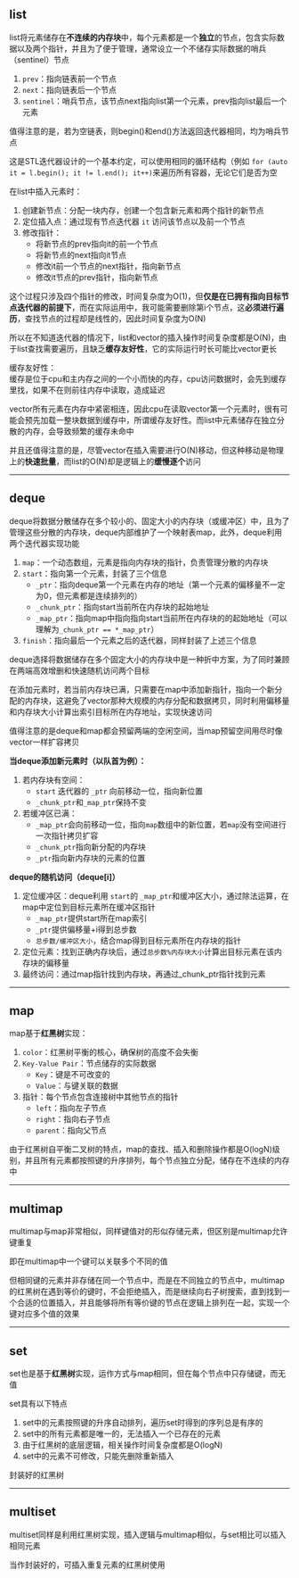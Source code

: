 ## list

list将元素储存在**不连续的内存块**中，每个元素都是一个**独立**的节点，包含实际数据以及两个指针，并且为了便于管理，通常设立一个不储存实际数据的哨兵（sentinel）节点     
1. `prev`：指向链表前一个节点
2. `next`：指向链表后一个节点
3. `sentinel`：哨兵节点，该节点next指向list第一个元素，prev指向list最后一个元素

值得注意的是，若为空链表，则begin()和end()方法返回迭代器相同，均为哨兵节点   

这是STL迭代器设计的一个基本约定，可以使用相同的循环结构（例如 `for (auto it = l.begin(); it != l.end(); it++)`来遍历所有容器，无论它们是否为空  

在list中插入元素时： 
1. 创建新节点：分配一块内存，创建一个包含新元素和两个指针的新节点  
2. 定位插入点：通过现有节点迭代器 `it` 访问该节点以及前一个节点
3. 修改指针：
   - 将新节点的prev指向it的前一个节点
   - 将新节点的next指向it节点
   - 修改it前一个节点的next指针，指向新节点
   - 修改it节点的prev指针，指向新节点

这个过程只涉及四个指针的修改，时间复杂度为O(1)，但**仅是在已拥有指向目标节点迭代器的前提下**，而在实际运用中，我可能需要删除第i个节点，这**必须进行遍历**，查找节点的过程却是线性的，因此时间复杂度为O(N)  

所以在不知道迭代器的情况下，list和vector的插入操作时间复杂度都是O(N)，由于list查找需要遍历，且缺乏**缓存友好性**，它的实际运行时长可能比vector更长  

缓存友好性：  
缓存是位于cpu和主内存之间的一个小而快的内存，cpu访问数据时，会先到缓存里找，如果不在则前往内存中读取，造成延迟   

vector所有元素在内存中紧密相连，因此cpu在读取vector第一个元素时，很有可能会预先加载一整块数据到缓存中，所谓缓存友好性。而list中元素储存在独立分散的内存，会导致频繁的缓存未命中  

并且还值得注意的是，尽管vector在插入需要进行O(N)移动，但这种移动是物理上的**快速批量**，而list的O(N)却是逻辑上的**缓慢逐个**访问

---

## deque

deque将数据分散储存在多个较小的、固定大小的内存块（或缓冲区）中，且为了管理这些分散的内存块，deque内部维护了一个映射表map，此外，deque利用两个迭代器实现功能
1. `map`：一个动态数组，元素是指向内存块的指针，负责管理分散的内存块
2. `start`：指向第一个元素，封装了三个信息
	- `_ptr`：指向deque第一个元素在内存的地址（第一个元素的偏移量不一定为0，但元素都是连续排列的）
	- `_chunk_ptr`：指向start当前所在内存块的起始地址
	- `_map_ptr`：指向map中指向指向start当前所在内存块的的起始地址（可以理解为`_chunk_ptr == *_map_ptr`）
3. `finish`：指向最后一个元素之后的迭代器，同样封装了上述三个信息

deque选择将数据储存在多个固定大小的内存块中是一种折中方案，为了同时兼顾在两端高效增删和快速随机访问两个目标  

在添加元素时，若当前内存块已满，只需要在map中添加新指针，指向一个新分配的内存块，这避免了vector那种大规模的内存分配和数据拷贝，同时利用偏移量和内存块大小计算出索引目标所在内存地址，实现快速访问  

值得注意的是deque和map都会预留两端的空闲空间，当map预留空间用尽时像vector一样扩容拷贝      

**当deque添加新元素时（以队首为例）：**  
1. 若内存块有空间：
   - `start` 迭代器的 `_ptr` 向前移动一位，指向新位置
   - `_chunk_ptr`和`_map_ptr`保持不变
2. 若缓冲区已满：
   - `_map_ptr`会向前移动一位，指向`map`数组中的新位置，若`map`没有空间进行一次指针拷贝扩容
   - `_chunk_ptr`指向新分配的内存块
   - `_ptr`指向新内存块的元素的位置

**deque的随机访问（deque[i]）**  
1. 定位缓冲区：deque利用 `start`的 `_map_ptr`和缓冲区大小，通过除法运算，在map中定位到目标元素所在缓冲区指针
   - `_map_ptr`提供start所在map索引
   - `_ptr`提供偏移量+i得到总步数
   - `总步数/缓冲区大小`，结合map得到目标元素所在内存块的指针
2. 定位元素：找到正确内存块后，通过`总步数%内存块大小`计算出目标元素在该内存块的偏移量  
3. 最终访问：通过map指针找到内存块，再通过_chunk_ptr指针找到元素    

---

## map

map基于**红黑树**实现：
1. `color`：红黑树平衡的核心，确保树的高度不会失衡
2. `Key-Value Pair`：节点储存的实际数据
	- `Key`：键是不可改变的
	- `Value`：与键关联的数据
3. 指针：每个节点包含连接树中其他节点的指针
	- `left`：指向左子节点
	- `right`：指向右子节点
	- `parent`：指向父节点

由于红黑树自平衡二叉树的特点，map的查找、插入和删除操作都是O(logN)级别，并且所有元素都按照键的升序排列，每个节点独立分配，储存在不连续的内存中

---

## multimap

multimap与map非常相似，同样键值对的形似存储元素，但区别是multimap允许键重复  

即在multimap中一个键可以关联多个不同的值   

但相同键的元素并非存储在同一个节点中，而是在不同独立的节点中，multimap的红黑树在遇到等价的键时，不会拒绝插入，而是继续向右子树搜索，直到找到一个合适的位置插入，并且能够将所有等价键的节点在逻辑上排列在一起，实现一个键对应多个值的效果  

---

## set

set也是基于**红黑树**实现，运作方式与map相同，但在每个节点中只存储键，而无值  

set具有以下特点
1. set中的元素按照键的升序自动排列，遍历set时得到的序列总是有序的
2. set中的所有元素都是唯一的，无法插入一个已存在的元素
3. 由于红黑树的底层逻辑，相关操作时间复杂度都是O(logN)
4. set中的元素不可修改，只能先删除重新插入

封装好的红黑树

---

## multiset
multiset同样是利用红黑树实现，插入逻辑与multimap相似，与set相比可以插入相同元素  

当作封装好的，可插入重复元素的红黑树使用  
